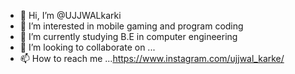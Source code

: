 - 👋 Hi, I’m @UJJWALkarki
- 👀 I’m interested in mobile gaming and program coding
- 🌱 I’m currently studying B.E in computer engineering
- 💞️ I’m looking to collaborate on ...
- 📫 How to reach me ...https://www.instagram.com/ujjwal_karke/

<!---
UJJWALkarki/UJJWALkarki is a ✨ special ✨ repository because its `README.md` (this file) appears on your GitHub profile.
You can click the Preview link to take a look at your changes.
--->
